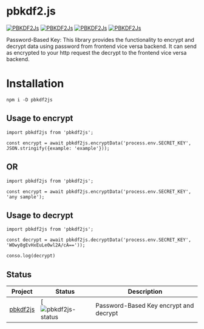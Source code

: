 # pbkdf2.js

[![PBKDF2Js](https://github.com/xkid1/pbkdf2.js/actions/workflows/main.yml/badge.svg?branch=main)](https://github.com/xkid1/pbkdf2.js/actions/workflows/main.yml)
[![PBKDF2Js](https://github.com/xkid1/pbkdf2.js/actions/workflows/main.yml/badge.svg?branch=main&event=release)](https://github.com/xkid1/pbkdf2.js/actions/workflows/main.yml)
[![PBKDF2Js](https://github.com/xkid1/pbkdf2.js/actions/workflows/main.yml/badge.svg?event=registry_package)](https://github.com/xkid1/pbkdf2.js/actions/workflows/main.yml)
[![PBKDF2Js](https://github.com/xkid1/pbkdf2.js/actions/workflows/main.yml/badge.svg?event=fork)](https://github.com/xkid1/pbkdf2.js/actions/workflows/main.yml)


Password-Based Key: This library provides the functionality to encrypt and decrypt data using password from frontend vice versa backend. It can send as encrypted to your http request the decrypt to the  frontend vice versa backend.


# Installation

`npm i -D pbkdf2js`


## Usage to encrypt

```
import pbkdf2js from 'pbkdf2js';

const encrypt = await pbkdf2js.encryptData('process.env.SECRET_KEY', JSON.stringify({example: 'example'}));

```

## OR

```
import pbkdf2js from 'pbkdf2js';

const encrypt = await pbkdf2js.encryptData('process.env.SECRET_KEY', 'any sample');

```


## Usage to decrypt

```
import pbkdf2js from 'pbkdf2js';

const decrypt = await pbkdf2js.decryptData('process.env.SECRET_KEY', 'WOwy8gEvHxEuLe0wl2A/cA=='));

conso.log(decrypt)

```

## Status
| Project               | Status                                                       | Description                                             |
| --------------------- | ------------------------------------------------------------ | ------------------------------------------------------- |
| [pbkdf2js]          | [![pbkdf2js-status][pbkdf2js-package]                   | Password-Based Key encrypt and decrypt                      |

[pbkdf2js]: https://github.com/xkid1/pbkdf2.js
[pbkdf2js-package]: https://npmjs.com/package/pbkdf2js
[pbkdf2js-status]: https://img.shields.io/npm/v/vue-router.svg


